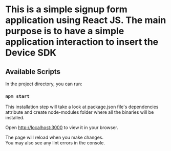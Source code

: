 # This is a simple signup form application using React JS. The main purpose is to have a simple application interaction to insert the Device SDK

## Available Scripts

In the project directory, you can run:

### `npm start`

This installation step will take a look at package.json file's dependencies attribute and create node-modules folder where all the binaries will be installed.

Open [http://localhost:3000](http://localhost:3000) to view it in your browser.

The page will reload when you make changes.\
You may also see any lint errors in the console.


